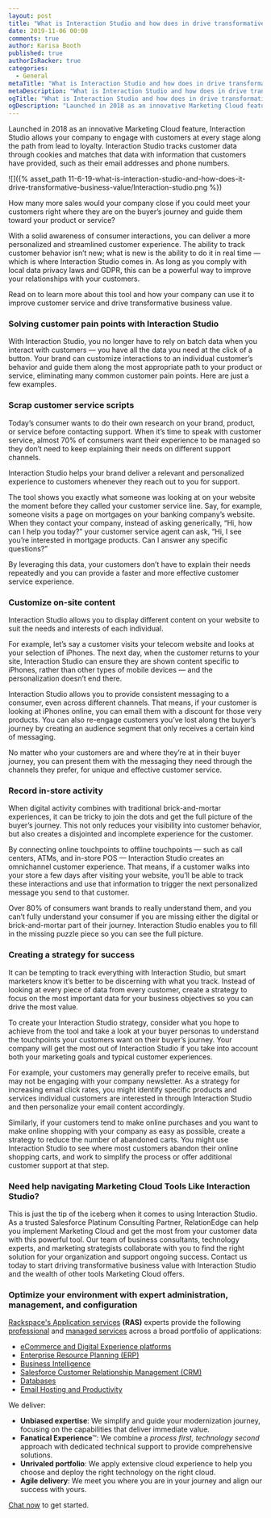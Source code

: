 ```yaml
---
layout: post
title: "What is Interaction Studio and how does in drive transformative business value?"
date: 2019-11-06 00:00
comments: true
author: Karisa Booth
published: true
authorIsRacker: true
categories:
  - General
metaTitle: "What is Interaction Studio and how does in drive transformative business value?"
metaDescription: "What is Interaction Studio and how does in drive transformative business value?"
ogTitle: "What is Interaction Studio and how does in drive transformative business value?"
ogDescription: "Launched in 2018 as an innovative Marketing Cloud feature, Interaction Studio allows your company to engage with customers at every stage along the path from lead to loyalty."
---
```


Launched in 2018 as an innovative Marketing Cloud feature, Interaction Studio allows your company to engage with customers at every stage along the path from lead to loyalty. Interaction Studio tracks customer data through cookies and matches that data with information that customers have provided, such as their email addresses and phone numbers.  

<!-- more -->

![]({% asset_path 11-6-19-what-is-interaction-studio-and-how-does-it-drive-transformative-business-value/Interaction-studio.png %})

How many more sales would your company close if you could meet your customers right where they are on the buyer’s journey and guide them toward your product or service?

With a solid awareness of consumer interactions, you can deliver a more personalized and streamlined customer experience. The ability to track customer behavior isn’t new; what is new is the ability to do it in real time — which is where Interaction Studio comes in. As long as you comply with local data privacy laws and GDPR, this can be a powerful way to improve your relationships with your customers.

Read on to learn more about this tool and how your company can use it to improve customer service and drive transformative business value.

### Solving customer pain points with Interaction Studio

With Interaction Studio, you no longer have to rely on batch data when you interact with customers — you have all the data you need at the click of a button. Your brand can customize interactions to an individual customer’s behavior and guide them along the most appropriate path to your product or service, eliminating many common customer pain points. Here are just a few examples.

### Scrap customer service scripts

Today’s consumer wants to do their own research on your brand, product, or service before contacting support. When it’s time to speak with customer service, almost 70% of consumers want their experience to be managed so they don’t need to keep explaining their needs on different support channels.

Interaction Studio helps your brand deliver a relevant and personalized experience to customers whenever they reach out to you for support.

The tool shows you exactly what someone was looking at on your website the moment before they called your customer service line. Say, for example, someone visits a page on mortgages on your banking company’s website. When they contact your company, instead of asking generically, “Hi, how can I help you today?” your customer service agent can ask, “Hi, I see you’re interested in mortgage products. Can I answer any specific questions?”

By leveraging this data, your customers don’t have to explain their needs repeatedly and you can provide a faster and more effective customer service experience. 

### Customize on-site content

Interaction Studio allows you to display different content on your website to suit the needs and interests of each individual.

For example, let’s say a customer visits your telecom website and looks at your selection of iPhones. The next day, when the customer returns to your site, Interaction Studio can ensure they are shown content specific to iPhones, rather than other types of mobile devices — and the personalization doesn’t end there.

Interaction Studio allows you to provide consistent messaging to a consumer, even across different channels. That means, if your customer is looking at iPhones online, you can email them with a discount for those very products. You can also re-engage customers you’ve lost along the buyer’s journey by creating an audience segment that only receives a certain kind of messaging.

No matter who your customers are and where they’re at in their buyer journey, you can present them with the messaging they need through the channels they prefer, for unique and effective customer service.

### Record in-store activity

When digital activity combines with traditional brick-and-mortar experiences, it can be tricky to join the dots and get the full picture of the buyer’s journey. This not only reduces your visibility into customer behavior, but also creates a disjointed and incomplete experience for the customer.

By connecting online touchpoints to offline touchpoints — such as call centers, ATMs, and in-store POS — Interaction Studio creates an omnichannel customer experience. That means, if a customer walks into your store a few days after visiting your website, you’ll be able to track these interactions and use that information to trigger the next personalized message you send to that customer.

Over 80% of consumers want brands to really understand them, and you can’t fully understand your consumer if you are missing either the digital or brick-and-mortar part of their journey. Interaction Studio enables you to fill in the missing puzzle piece so you can see the full picture.

### Creating a strategy for success

It can be tempting to track everything with Interaction Studio, but smart marketers know it’s better to be discerning with what you track. Instead of looking at every piece of data from every customer, create a strategy to focus on the most important data for your business objectives so you can drive the most value.

To create your Interaction Studio strategy, consider what you hope to achieve from the tool and take a look at your buyer personas to understand the touchpoints your customers want on their buyer’s journey. Your company will get the most out of Interaction Studio if you take into account both your marketing goals and typical customer experiences.

For example, your customers may generally prefer to receive emails, but may not be engaging with your company newsletter. As a strategy for increasing email click rates, you might identify specific products and services individual customers are interested in through Interaction Studio and then personalize your email content accordingly.

Similarly, if your customers tend to make online purchases and you want to make online shopping with your company as easy as possible, create a strategy to reduce the number of abandoned carts. You might use Interaction Studio to see where most customers abandon their online shopping carts, and work to simplify the process or offer additional customer support at that step.

### Need help navigating Marketing Cloud Tools Like Interaction Studio?

This is just the tip of the iceberg when it comes to using Interaction Studio. As a trusted Salesforce Platinum Consulting Partner, RelationEdge can help you implement Marketing Cloud and get the most from your customer data with this powerful tool. Our team of business consultants, technology experts, and marketing strategists collaborate with you to find the right solution for your organization and support ongoing success. Contact us today to start driving transformative business value with Interaction Studio and the wealth of other tools Marketing Cloud offers.


### Optimize your environment with expert administration, management, and configuration

[Rackspace's Application services](https://www.rackspace.com/application-management/managed-services)
**(RAS)** experts provide the following [professional](https://www.rackspace.com/application-management/professional-services)
and
[managed services](https://www.rackspace.com/application-management/managed-services) across
a broad portfolio of applications:

- [eCommerce and Digital Experience platforms](https://www.rackspace.com/ecommerce-digital-experience)
- [Enterprise Resource Planning (ERP)](https://www.rackspace.com/erp)
- [Business Intelligence](https://www.rackspace.com/business-intelligence)
- [Salesforce Customer Relationship Management (CRM)](https://www.rackspace.com/salesforce-managed-services)
- [Databases](https://www.rackspace.com/dba-services)
- [Email Hosting and Productivity](https://www.rackspace.com/email-hosting)

We deliver:

- **Unbiased expertise**: We simplify and guide your modernization journey,
focusing on the capabilities that deliver immediate value.
- **Fanatical Experience**&trade;: We combine a *process first, technology second*
approach with dedicated technical support to provide comprehensive solutions.
- **Unrivaled portfolio**: We apply extensive cloud experience to help you
choose and deploy the right technology on the right cloud.
- **Agile delivery**: We meet you where you are in your journey and align
our success with yours.

[Chat now](https://www.rackspace.com/#chat) to get started.
